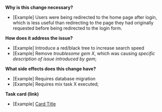 **Why is this change necessary?**

- [Example] Users were being redirected to the home page after login, which is less
  useful than redirecting to the page they had originally requested before
  being redirected to the login form.

**How does it address the issue?**

- [Example] Introduce a red/black tree to increase search speed
- [Example] Remove *troublesome gem X*, which was causing *specific description of issue introduced by gem*;

**What side effects does this change have?**

- [Example] Requires database migration 
- [Example] Requires mix task X executed;

**Task card (link)**

- [Example] [Card Title](https://bcredi.atlassian.net/browse/MC-01)